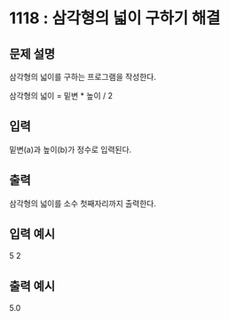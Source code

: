 # 1118 : 삼각형의 넓이 구하기 해결

## 문제 설명

삼각형의 넓이를 구하는 프로그램을 작성한다.

삼각형의 넓이 = 밑변 \* 높이 / 2

## 입력

밑변(a)과 높이(b)가 정수로 입력된다.

## 출력

삼각형의 넓이를 소수 첫째자리까지 출력한다.

## 입력 예시

5 2

## 출력 예시

5.0
